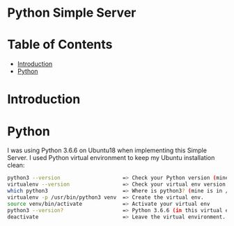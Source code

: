 # Python Simple Server  <!-- omit in toc -->


# Table of Contents  <!-- omit in toc -->
- [Introduction](#introduction)
- [Python](#python)


# Introduction


# Python

I was using Python 3.6.6 on Ubuntu18 when implementing this Simple Server. I used Python virtual environment to keep my Ubuntu installation clean:

```bash
python3 --version                    => Check your Python version (mine was 3.6.6).
virtualenv --version                 => Check your virtual env version (mine was 16.0.0).
which python3                        => Where is python3? (mine is in /usr/bin/python3).
virtualenv -p /usr/bin/python3 venv  => Create the virtual env.
source venv/bin/activate             => Activate your virtual env
python3 --version?                   => Python 3.6.6 (in this virtual envinronment).
deactivate                           => Leave the virtual environment.
```


